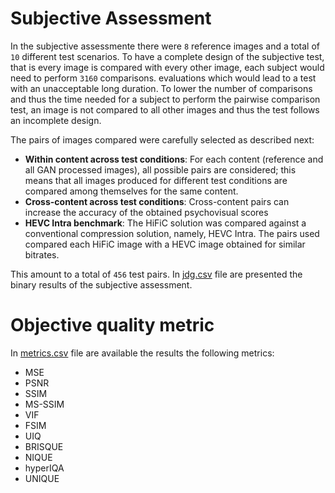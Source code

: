 # Subjective Assessment 
In the subjective assessmente there were `8` reference images and a total of `10` different test scenarios. To have a complete design of the subjective test, 
that is every image is compared with every other image, each subject would need to perform `3160` comparisons. 
evaluations which would lead to a test with an unacceptable long duration. To lower the number of comparisons and thus the time needed for a subject to perform the pairwise 
comparison test, an image is not compared to all other images and thus the test follows an incomplete design.

The pairs of images compared were carefully selected as described next:
- **Within content across test conditions**: For each content (reference and all GAN processed images), all possible pairs are considered; this means that all images produced for 
  different test conditions are compared among themselves for the same content.
- **Cross-content across test conditions**: Cross-content pairs can increase the accuracy of the obtained psychovisual scores
- **HEVC Intra benchmark**: The HiFiC solution was compared against a conventional compression solution, namely, HEVC Intra. The pairs used compared each HiFiC image 
  with a HEVC image obtained for similar bitrates.

This amount to a total of `456` test pairs. 
In [jdg.csv](/jdg.csv) file are presented the binary results of the subjective assessment. 

# Objective quality metric 
In [metrics.csv](/metrics.csv) file are available the results the following metrics: 
- MSE
- PSNR
- SSIM
- MS-SSIM
- VIF
- FSIM
- UIQ
- BRISQUE
- NIQUE
- hyperIQA
- UNIQUE
